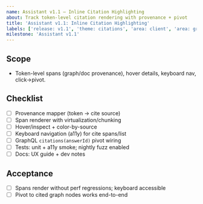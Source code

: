 ```yaml
---
name: Assistant v1.1 — Inline Citation Highlighting
about: Track token-level citation rendering with provenance + pivot
title: 'Assistant v1.1: Inline Citation Highlighting'
labels: ['release: v1.1', 'theme: citations', 'area: client', 'area: graphql']
milestone: 'Assistant v1.1'
---
```


## Scope

- Token-level spans (graph/doc provenance), hover details, keyboard nav, click→pivot.

## Checklist

- [ ] Provenance mapper (token → cite source)
- [ ] Span renderer with virtualization/chunking
- [ ] Hover/inspect + color-by-source
- [ ] Keyboard navigation (a11y) for cite spans/list
- [ ] GraphQL `citations(answerId)` pivot wiring
- [ ] Tests: unit + a11y smoke; nightly fuzz enabled
- [ ] Docs: UX guide + dev notes

## Acceptance

- [ ] Spans render without perf regressions; keyboard accessible
- [ ] Pivot to cited graph nodes works end-to-end
